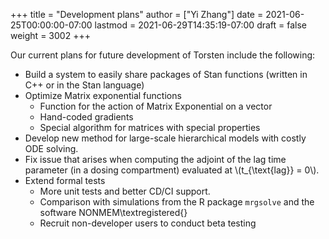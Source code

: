 +++
title = "Development plans"
author = ["Yi Zhang"]
date = 2021-06-25T00:00:00-07:00
lastmod = 2021-06-29T14:35:19-07:00
draft = false
weight = 3002
+++

Our current plans for future development of Torsten include the
following:

-   Build a system to easily share packages of Stan functions
    (written in C++ or in the Stan language)
-   Optimize Matrix exponential functions
    -   Function for the action of Matrix Exponential on a vector
    -   Hand-coded gradients
    -   Special algorithm for matrices with special properties
-   Develop new method for large-scale hierarchical models with costly
    ODE solving.
-   Fix issue that arises when computing the adjoint of the lag time
    parameter (in a dosing compartment) evaluated at \\(t\_{\text{lag}} = 0\\).
-   Extend formal tests
    -   More unit tests and better CD/CI support.
    -   Comparison with simulations from the R package
        `mrgsolve` and the software NONMEM\textregistered{}
    -   Recruit non-developer users to conduct beta testing
